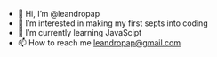 - 👋 Hi, I’m @leandropap
- 👀 I’m interested in making my first septs into coding 
- 🌱 I’m currently learning JavaScipt
- 📫 How to reach me leandropap@gmail.com

<!---
leandropap/leandropap is a ✨ special ✨ repository because its `README.md` (this file) appears on your GitHub profile.
You can click the Preview link to take a look at your changes.
--->

